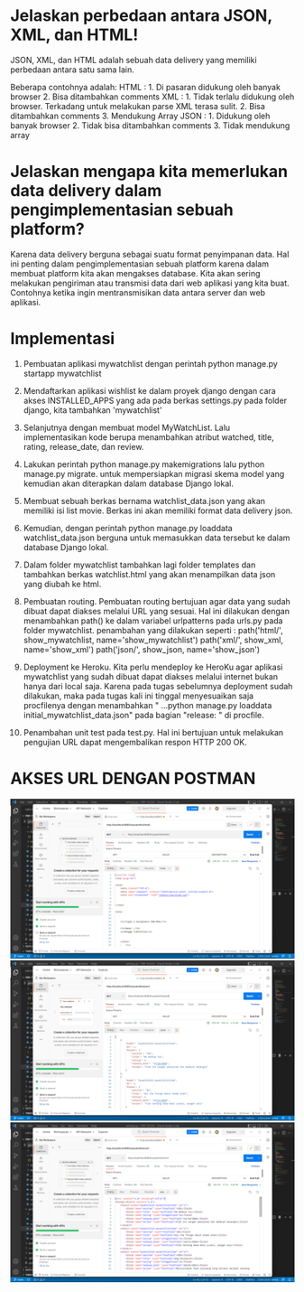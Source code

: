 # Jelaskan perbedaan antara JSON, XML, dan HTML!
JSON, XML, dan HTML adalah sebuah data delivery yang memiliki perbedaan antara satu sama lain. 

Beberapa contohnya adalah:
HTML :  1. Di pasaran didukung oleh banyak browser
        2. Bisa ditambahkan comments
XML :   1. Tidak terlalu didukung oleh browser. Terkadang untuk melakukan parse XML terasa sulit.
        2. Bisa ditambahkan comments
        3. Mendukung Array
JSON :  1. Didukung oleh banyak browser
        2. Tidak bisa ditambahkan comments
        3. Tidak mendukung array    

# Jelaskan mengapa kita memerlukan data delivery dalam pengimplementasian sebuah platform?
Karena data delivery berguna sebagai suatu format penyimpanan data. Hal ini penting dalam pengimplementasian sebuah platform karena dalam membuat platform kita akan mengakses database. Kita akan sering melakukan pengiriman atau transmisi data dari web aplikasi yang kita buat. Contohnya ketika ingin mentransmisikan data antara server dan web aplikasi.

# Implementasi
1. Pembuatan aplikasi mywatchlist dengan perintah python manage.py startapp mywatchlist

2. Mendaftarkan aplikasi wishlist ke dalam proyek django dengan cara akses INSTALLED_APPS yang ada pada berkas settings.py pada folder django, kita tambahkan 'mywatchlist'

3. Selanjutnya dengan membuat model MyWatchList. Lalu implementasikan kode berupa menambahkan atribut watched, title, rating, release_date, dan review.

4. Lakukan perintah python manage.py makemigrations lalu python manage.py migrate. untuk mempersiapkan migrasi skema model yang kemudian akan diterapkan dalam database Django lokal.

5. Membuat sebuah berkas bernama watchlist_data.json yang akan memiliki isi list movie. Berkas ini akan memiliki format data delivery json.

6. Kemudian, dengan perintah python manage.py loaddata watchlist_data.json berguna untuk memasukkan data tersebut ke dalam database Django lokal.

7. Dalam folder mywatchlist tambahkan lagi folder templates dan tambahkan berkas watchlist.html yang akan menampilkan data json yang diubah ke html.

8. Pembuatan routing. Pembuatan routing bertujuan agar data yang sudah dibuat dapat diakses melalui URL yang sesuai. Hal ini dilakukan dengan menambahkan path() ke dalam variabel urlpatterns pada urls.py pada folder mywatchlist. penambahan yang dilakukan seperti :
path('html/', show_mywatchlist, name='show_mywatchlist')
path('xml/', show_xml, name='show_xml')
path('json/', show_json, name='show_json')


9. Deployment ke Heroku. Kita perlu mendeploy ke HeroKu agar aplikasi mywatchlist yang sudah dibuat dapat diakses melalui internet bukan hanya dari local saja. Karena pada tugas sebelumnya deployment sudah dilakukan, maka pada tugas kali ini tinggal menyesuaikan saja procfilenya dengan menambahkan " ...python manage.py loaddata initial_mywatchlist_data.json" pada bagian "release: " di procfile.

10. Penambahan unit test pada test.py. Hal ini bertujuan untuk melakukan pengujian URL dapat mengembalikan respon HTTP 200 OK.

# AKSES URL DENGAN POSTMAN
![alt text](./asset/Postman1.png "postman1")
![alt text](./asset/Postman2.png "postman2")
![alt text](./asset/Postman3.png "postman3")